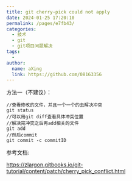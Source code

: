 ```yaml
---
title: git cherry-pick could not apply
date: 2024-01-25 17:20:10
permalink: /pages/e7fb43/
categories:
  - 技术
  - git
  - git项目问题解决
tags:
  - 
author: 
  name: aXing
  link: https://github.com/08163356
---
```


方法一（不建议）：

```
//查看修改的文件，并且一个一个的去解决冲突
git status
//可以用git diff查看具体冲突位置
//解决完冲突之后再add相关的文件
git add
//然后commit
git commit -c commitID
```

参考文档:

https://zlargon.gitbooks.io/git-tutorial/content/patch/cherry_pick_conflict.html<!-- more -->
